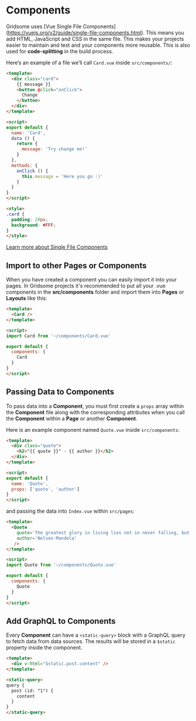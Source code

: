 # Components

Gridsome uses [Vue Single File Components] (https://vuejs.org/v2/guide/single-file-components.html). This means you add HTML, JavaScript and CSS in the same file. This makes your projects easier to maintain and test and your components more reusable. This is also used for **code-splitting** in the build process.

Here’s an example of a file we’ll call `Card.vue` inside `src/components/`:


```html
<template>
  <div class="card">
    {{ message }}
    <button @click="onClick">
      Change
    </button>
  </div>
</template>

<script>
export default {
  name: 'Card',
  data () {
    return {
      message: 'Try change me!'
    }
  },
  methods: {
    onClick () {
      this.message = 'Here you go :)'
    }
  }
}
</script>

<style>
.card {
  padding: 20px;
  background: #FFF;
}
</style>

```

[Learn more about Single File Components](https://vuejs.org/v2/guide/single-file-components.html)

## Import to other Pages or Components
When you have created a component you can easily import it into your pages. In Gridsome projects it's recommended to put all your .vue components in the **src/components** folder and import them into **Pages** or **Layouts** like this:

```html
<template>
  <Card />
</template>

<script>
import Card from '~/components/Card.vue'

export default {
  components: {
    Card
  }
}
</script>

```

## Passing Data to Components

To pass data into a **Component**, you must first create a `props` array within the **Component** file along with the corresponding attributes when you call the **Component** within a **Page** or another **Component**.

Here is an example component named `Quote.vue` inside `src/components`:

```html
<template>
  <div class="quote">
    <h2>"{{ quote }}" - {{ author }}</h2>
  </div>
</template>

<script>
export default {
  name: 'Quote',
  props: ['quote', 'author']
}
</script>
```

and passing the data into `Index.vue` within `src/pages`:

```html
<template>
  <Quote
    quote='The greatest glory in living lies not in never falling, but in rising every time we fall.'
    author='Nelson Mandela'
   />
</template>

<script>
import Quote from '~/components/Quote.vue'

export default {
  components: {
    Quote
  }
}
</script>
```

## Add GraphQL to Components

Every **Component** can have a `<static-query>` block with a GraphQL query
to fetch data from data sources. The results will be stored in a
`$static` property inside the component.

```html
<template>
  <div v-html="$static.post.content" />
</template>

<static-query>
query {
  post (id: "1") {
    content
  }
}
</static-query>

```
